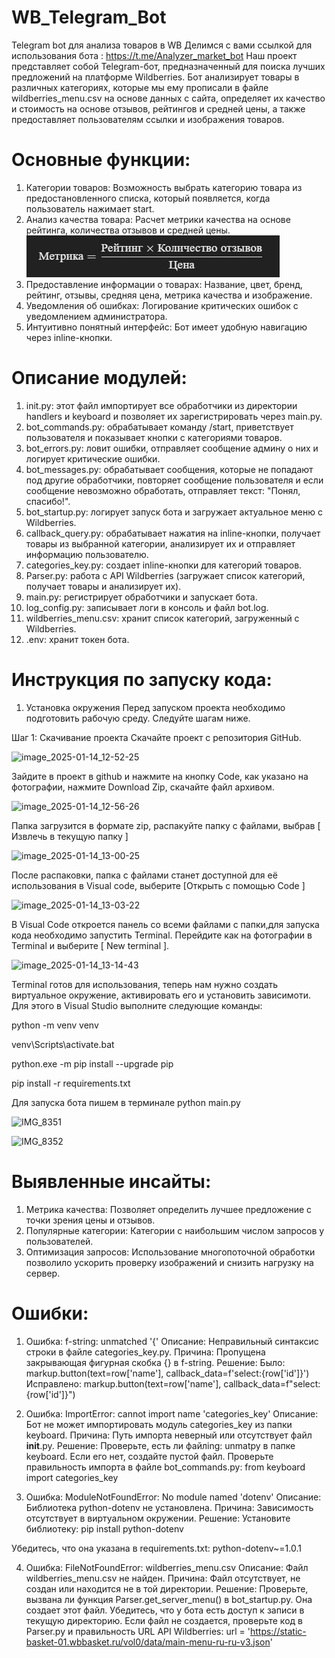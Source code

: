 # WB_Telegram_Bot
Telegram bot для анализа товаров в WB
Делимся с вами ссылкой для использования бота : https://t.me/Analyzer_market_bot
Наш проект представляет собой Telegram-бот, предназначенный для поиска лучших предложений на платформе Wildberries. Бот анализирует товары в различных категориях, которые мы ему прописали в файле wildberries_menu.csv на основе данных с сайта, определяет их качество и стоимость на основе отзывов, рейтингов и средней цены, а также предоставляет пользователям ссылки и изображения товаров.
# Основные функции:
1. Категории товаров: Возможность выбрать категорию товара из предостановленного списка, который появляется, когда пользователь нажимает start.
2. Анализ качества товара: Расчет метрики качества на основе рейтинга, количества отзывов и средней цены.
![Иллюстрация к проекту](photo/photo_2025-01-10_23-48-18.jpg)
4. Предоставление информации о товарах: Название, цвет, бренд, рейтинг, отзывы, средняя цена, метрика качества и изображение.
5. Уведомления об ошибках: Логирование критических ошибок с уведомлением администратора.
6. Интуитивно понятный интерфейс: Бот имеет удобную навигацию через inline-кнопки.
# Описание модулей:
1. init.py: этот файл импортирует все обработчики из директории handlers и keyboard и позволяет их зарегистрировать через main.py.
2. bot_commands.py: обрабатывает команду /start, приветствует пользователя и показывает кнопки с категориями товаров.
3. bot_errors.py: ловит ошибки, отправляет сообщение админу о них и логирует критические ошибки.
4. bot_messages.py: обрабатывает сообщения, которые не попадают под другие обработчики, повторяет сообщение пользователя и если сообщение невозможно обработать, отправляет текст: "Понял, спасибо!".
5. bot_startup.py: логирует запуск бота и загружает актуальное меню с Wildberries.
6. callback_query.py: обрабатывает нажатия на inline-кнопки, получает товары из выбранной категории, анализирует их и отправляет информацию пользователю.
7. categories_key.py: создает inline-кнопки для категорий товаров.
8. Parser.py: работа с API Wildberries (загружает список категорий, получает товары и анализирует их).
9. main.py: регистрирует обработчики и запускает бота.
10. log_config.py: записывает логи в консоль и файл bot.log.
11. wildberries_menu.csv: хранит список категорий, загруженный с Wildberries.
12. .env: хранит токен бота.
# Инструкция по запуску кода:
1. Установка окружения
Перед запуском проекта необходимо подготовить рабочую среду. Следуйте шагам ниже.

Шаг 1: Скачивание проекта
Скачайте проект с репозитория GitHub.

![image_2025-01-14_12-52-25](https://github.com/user-attachments/assets/8e8a26ba-88c3-4c9e-ba54-888b300d4667)

Зайдите в проект в github и нажмите на кнопку Code, как указано на фотографии, нажмите Download Zip, скачайте файл архивом.

![image_2025-01-14_12-56-26](https://github.com/user-attachments/assets/96d52781-c9a8-4233-a2e0-ae8282999a64)

Папка загрузится в формате zip, распакуйте папку с файлами, выбрав [ Извлечь в текущую папку ]

![image_2025-01-14_13-00-25](https://github.com/user-attachments/assets/d2b4b96c-ad0c-48bd-9c92-9a727b128c01)

После распаковки, папка с файлами станет доступной для её использования в Visual code, выберите [Открыть с помощью Code ]

![image_2025-01-14_13-03-22](https://github.com/user-attachments/assets/8c96c8b6-0060-4403-9641-0811935097f8)

В Visual Code откроется панель со всеми файлами с папки,для запуска кода необходимо запустить Terminal.
Перейдите как на фотографии в Terminal и выберите [ New terminal ].

![image_2025-01-14_13-14-43](https://github.com/user-attachments/assets/596148d6-3556-43f0-bf49-4ae45b9cff69)

Terminal готов для использования, теперь нам нужно создать виртуальное окружение, активировать его и установить зависимоти. Для этого в Visual Studio выполните следующие команды:

python -m venv venv 

venv\Scripts\activate.bat 

python.exe -m pip install --upgrade pip 

pip install -r requirements.txt

Для запуска бота пишем в терминале python main.py

![IMG_8351](https://github.com/user-attachments/assets/1ab35956-0603-407d-b5e9-5e0b0b3aa9ea)

![IMG_8352](https://github.com/user-attachments/assets/ddeea4f4-c908-40a4-94d8-27c7068a1267)

# Выявленные инсайты:
1. Метрика качества: Позволяет определить лучшее предложение с точки зрения цены и отзывов.
2. Популярные категории: Категории с наибольшим числом запросов у пользователей.
3. Оптимизация запросов: Использование многопоточной обработки позволило ускорить проверку изображений и снизить нагрузку на сервер.
# Ошибки:
1. Ошибка: f-string: unmatched '{'
Описание: Неправильный синтаксис строки в файле categories_key.py.
Причина: Пропущена закрывающая фигурная скобка {} в f-string.
Решение:
Было:
markup.button(text=row['name'], callback_data=f'select:{row['id']}')
Исправлено:
markup.button(text=row['name'], callback_data=f"select:{row['id']}")

2. Ошибка: ImportError: cannot import name 'categories_key'
Описание: Бот не может импортировать модуль categories_key из папки keyboard.
Причина: Путь импорта неверный или отсутствует файл __init__.py.
Решение:
Проверьте, есть ли файлing: unmatpy в папке keyboard. Если его нет, создайте пустой файл.
Проверьте правильность импорта в файле bot_commands.py:
from keyboard import categories_key

3. Ошибка: ModuleNotFoundError: No module named 'dotenv'
Описание: Библиотека python-dotenv не установлена.
Причина: Зависимость отсутствует в виртуальном окружении.
Решение:
Установите библиотеку:
pip install python-dotenv

Убедитесь, что она указана в requirements.txt:
python-dotenv~=1.0.1

4. Ошибка: FileNotFoundError: wildberries_menu.csv
Описание: Файл wildberries_menu.csv не найден.
Причина: Файл отсутствует, не создан или находится не в той директории.
Решение:
Проверьте, вызвана ли функция Parser.get_server_menu() в bot_startup.py. Она создает этот файл.
Убедитесь, что у бота есть доступ к записи в текущую директорию.
Если файл не создается, проверьте код в Parser.py и правильность URL API Wildberries:
url = 'https://static-basket-01.wbbasket.ru/vol0/data/main-menu-ru-ru-v3.json'
